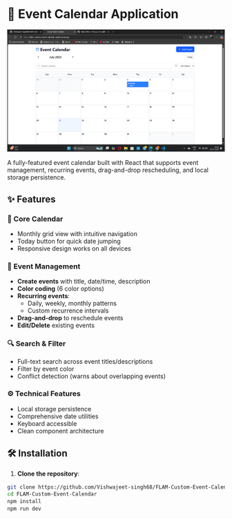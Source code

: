 # 📅 Event Calendar Application

![Calendar UI Preview](./Screenshot%202025-07-21%20102249.png)<!-- Replace with your actual screenshot -->

A fully-featured event calendar built with React that supports event management, recurring events, drag-and-drop rescheduling, and local storage persistence.

## ✨ Features

### 📅 Core Calendar
- Monthly grid view with intuitive navigation
- Today button for quick date jumping
- Responsive design works on all devices

### 🎯 Event Management
- **Create events** with title, date/time, description
- **Color coding** (6 color options)
- **Recurring events**:
  - Daily, weekly, monthly patterns
  - Custom recurrence intervals
- **Drag-and-drop** to reschedule events
- **Edit/Delete** existing events

### 🔍 Search & Filter
- Full-text search across event titles/descriptions
- Filter by event color
- Conflict detection (warns about overlapping events)

### ⚙️ Technical Features
- Local storage persistence
- Comprehensive date utilities
- Keyboard accessible
- Clean component architecture

## 🛠️ Installation

1. **Clone the repository**:
```bash
git clone https://github.com/Vishwajeet-singh68/FLAM-Custom-Event-Calendar.git
cd FLAM-Custom-Event-Calendar
npm install
npm run dev
